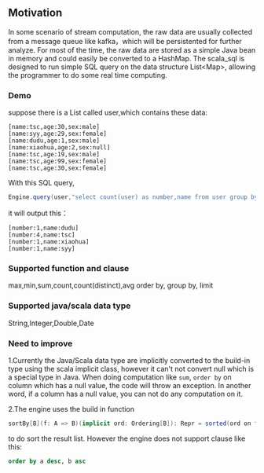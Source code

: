 ## Motivation
In some scenario of stream computation, the raw data are usually collected from a message queue like kafka，which will be persistented for further analyze. For most of the time, the raw data are stored as a simple Java bean in memory and could easily be converted to a HashMap. The scala_sql is designed to run simple SQL query on the data structure  List&lt;Map>, allowing the programmer to do some real time computing.

### Demo
suppose there is a List<Map> called user,which contains these data:  
 
 ```shell
[name:tsc,age:30,sex:male]  
[name:syy,age:29,sex:female]  
[name:dudu,age:1,sex:male]  
[name:xiaohua,age:2,sex:null]  
[name:tsc,age:19,sex:male]  
[name:tsc,age:99,sex:female]  
[name:tsc,age:30,sex:female]  
```
 
With this SQL query, 
```scala
Engine.query(user,"select count(user) as number,name from user group by name")
```  
it will output this：  
```shell
[number:1,name:dudu]  
[number:4,name:tsc]  
[number:1,name:xiaohua]  
[number:1,name:syy]  
```
### Supported function and clause
max,min,sum,count,count(distinct),avg
order by, group by, limit

### Supported java/scala data type
String,Integer,Double,Date

### Need to improve
1.Currently the Java/Scala data type are implicitly converted to the build-in type using
the scala implicit class, however it can't not convert null which is a special type in
Java. When doing computation like `sum`, `order by` on column which has a null value, the
code will throw an exception. In another word, if a column has a null value, you can not
do any computation on it.

2.The engine uses the build in function
```scala
sortBy[B](f: A => B)(implicit ord: Ordering[B]): Repr = sorted(ord on f)
```
to do sort the result list. However the engine does not support clause like this:
```sql
order by a desc, b asc
```
